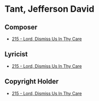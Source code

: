 # Tant, Jefferson David

## Composer

- [215 - Lord, Dismiss Us In Thy Care](/hymns/215.md)

## Lyricist

- [215 - Lord, Dismiss Us In Thy Care](/hymns/215.md)

## Copyright Holder

- [215 - Lord, Dismiss Us In Thy Care](/hymns/215.md)

